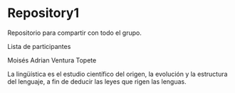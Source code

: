 # Repository1
Repositorio para compartir con todo el grupo.


Lista de participantes

Moisés Adrian Ventura Topete

La lingüística es el estudio científico del origen, la evolución y la estructura del lenguaje, a fin de deducir las leyes que rigen las lenguas.
